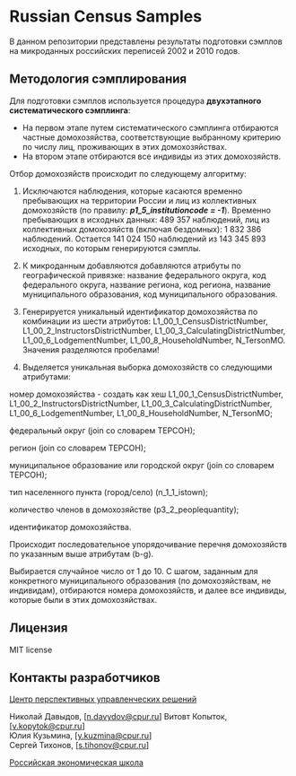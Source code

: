 # Russian Census Samples

В данном репозитории представлены результаты подготовки сэмплов на микроданных российских переписей 2002 и 2010 годов.


## Методология сэмплирования

Для подготовки сэмплов используется процедура **двухэтапного систематического сэмплинга**:

- На первом этапе путем систематического сэмплинга отбираются частные домохозяйства, соответствующие выбранному критерию по числу лиц, проживающих в этих домохозяйствах.
- На втором этапе отбираются все индивиды из этих домохозяйств.

Отбор домохозяйств происходит по следующему алгоритму:

1. Исключаются наблюдения, которые касаются временно пребывающих на территории России и лиц из коллективных домохозяйств (по правилу: ***p1_5_institutioncode = -1***). Временно пребывающих в исходных данных: 489 357 наблюдений, лиц из коллективных домохозяйств (включая бездомных): 1 832 386 наблюдений. Остается 141 024 150 наблюдений из 143 345 893 исходных, по которым генерируются сэмплы.

2. К микроданным добавляются добавляются атрибуты по географической привязке: название федерального округа, код федерального округа, название региона, код региона, название муниципального образования, код муниципального образования.

3. Генерируется уникальный идентификатор домохозяйства по комбинации из шести атрибутов: L1_00_1_CensusDistrictNumber, L1_00_2_InstructorsDistrictNumber, L1_00_3_CalculatingDistrictNumber, L1_00_6_LodgementNumber, L1_00_8_HouseholdNumber, N_TersonMO. Значения разделяются пробелами!

4. Выделяется уникальная выборка домохозяйств со следующими атрибутами:

номер домохозяйства - создать как хеш L1_00_1_CensusDistrictNumber, L1_00_2_InstructorsDistrictNumber, L1_00_3_CalculatingDistrictNumber, L1_00_6_LodgementNumber, L1_00_8_HouseholdNumber, N_TersonMO;

федеральный округ (join со словарем ТЕРСОН);

регион (join со словарем ТЕРСОН);

муниципальное образование или городской округ (join со словарем ТЕРСОН);

тип населенного пункта (город/село) (n_1_1_istown);

количество членов в домохозяйстве (p3_2_peoplequantity);

идентификатор домохозяйства.

Происходит последовательное упорядочивание перечня домохозяйств по указанным выше атрибутам (b-g).

Выбирается случайное число от 1 до 10. С шагом, заданным для конкретного муниципального образования (по домохозяйствам, не индивидам), отбираются номера домохозяйств, и далее все индивиды, которые были в этих домохозяйствах.

## Лицензия

MIT license

## Контакты разработчиков

[Центр перспективных управленческих решений](https://cpur.ru/)

Николай Давыдов, [n.davydov@cpur.ru]
Витовт Копыток, [v.kopytok@cpur.ru]  
Юлия Кузьмина, [y.kuzmina@cpur.ru]  
Сергей Тихонов, [s.tihonov@cpur.ru]

[Российская экономическая школа](https://www.nes.ru/)
